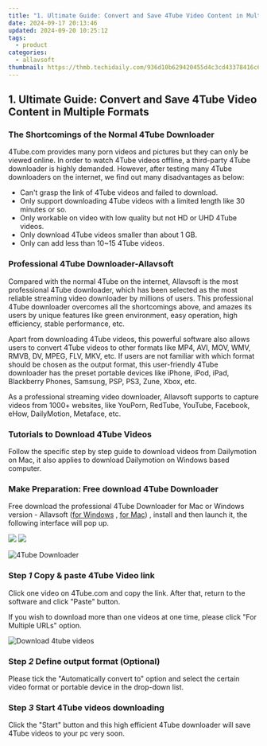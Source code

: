 ```yaml
---
title: "1. Ultimate Guide: Convert and Save 4Tube Video Content in Multiple Formats"
date: 2024-09-17 20:13:46
updated: 2024-09-20 10:25:12
tags:
  - product
categories:
  - allavsoft
thumbnail: https://thmb.techidaily.com/936d10b629420455d4c3cd43378416c6e205e5dc73cdd968038b275d13e490d5.png
---
```


## 1. Ultimate Guide: Convert and Save 4Tube Video Content in Multiple Formats

### The Shortcomings of the Normal 4Tube Downloader

4Tube.com provides many porn videos and pictures but they can only be viewed online. In order to watch 4Tube videos offline, a third-party 4Tube downloader is highly demanded. However, after testing many 4Tube downloaders on the internet, we find out many disadvantages as below:

* Can't grasp the link of 4Tube videos and failed to download.
* Only support downloading 4Tube videos with a limited length like 30 minutes or so.
* Only workable on video with low quality but not HD or UHD 4Tube videos.
* Only download 4Tube videos smaller than about 1 GB.
* Only can add less than 10\~15 4Tube videos.

### Professional 4Tube Downloader-Allavsoft

Compared with the normal 4Tube on the internet, Allavsoft is the most professional 4Tube downloader, which has been selected as the most reliable streaming video downloader by millions of users. This professional 4Tube downloader overcomes all the shortcomings above, and amazes its users by unique features like green environment, easy operation, high efficiency, stable performance, etc.

Apart from downloading 4Tube videos, this powerful software also allows users to convert 4Tube videos to other formats like MP4, AVI, MOV, WMV, RMVB, DV, MPEG, FLV, MKV, etc. If users are not familiar with which format should be chosen as the output format, this user-friendly 4Tube downloader has the preset portable devices like iPhone, iPod, iPad, Blackberry Phones, Samsung, PSP, PS3, Zune, Xbox, etc.

As a professional streaming video downloader, Allavsoft supports to capture videos from 1000+ websites, like YouPorn, RedTube, YouTube, Facebook, eHow, DailyMotion, Metaface, etc.

### Tutorials to Download 4Tube Videos

Follow the specific step by step guide to download videos from Dailymotion on Mac, it also applies to download Dailymotion on Windows based computer.

### Make Preparation: Free download 4Tube Downloader

Free download the professional 4Tube Downloader for Mac or Windows version - Allavsoft ([for Windows](https://tools.techidaily.com/allavsoft/products/) , [for Mac](https://tools.techidaily.com/allavsoft/products/)) , install and then launch it, the following interface will pop up.

[![](https://www.allavsoft.com/how-to/../images/how-to/free-download-win.jpg)](https://tools.techidaily.com/allavsoft/products/) [![](https://www.allavsoft.com/how-to/../images/how-to/free-download-mac.jpg)](https://tools.techidaily.com/allavsoft/products/)

![4Tube Downloader](https://www.allavsoft.com/how-to/../images/allavsoft-mac/screen-shot-600.jpg)

### Step _1_ Copy & paste 4Tube Video link

Click one video on 4Tube.com and copy the link. After that, return to the software and click "Paste" button.

If you wish to download more than one videos at one time, please click "For Multiple URLs" option.

![Download 4tube videos](https://www.allavsoft.com/how-to/../images/how-to/4tube-downloader-for-mac-windows/download-4tube-videos-to-mp4.jpg)

### Step _2_ Define output format (Optional)

Please tick the "Automatically convert to" option and select the certain video format or portable device in the drop-down list.

### Step _3_ Start 4Tube videos downloading

Click the "Start" button and this high efficient 4Tube downloader will save 4Tube videos to your pc very soon.

<ins class="adsbygoogle"
     style="display:block"
     data-ad-format="autorelaxed"
     data-ad-client="ca-pub-7571918770474297"
     data-ad-slot="1223367746"></ins>



<ins class="adsbygoogle"
     style="display:block"
     data-ad-client="ca-pub-7571918770474297"
     data-ad-slot="8358498916"
     data-ad-format="auto"
     data-full-width-responsive="true"></ins>
